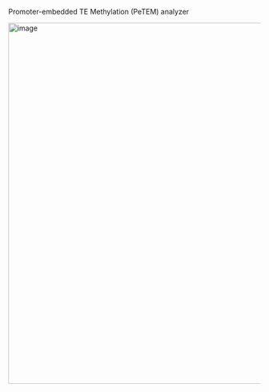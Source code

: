 Promoter-embedded TE Methylation (PeTEM) analyzer


<img width="962" height="719" alt="image" src="https://github.com/user-attachments/assets/a9d6e989-e219-43fb-aa01-488d96191d29" />
